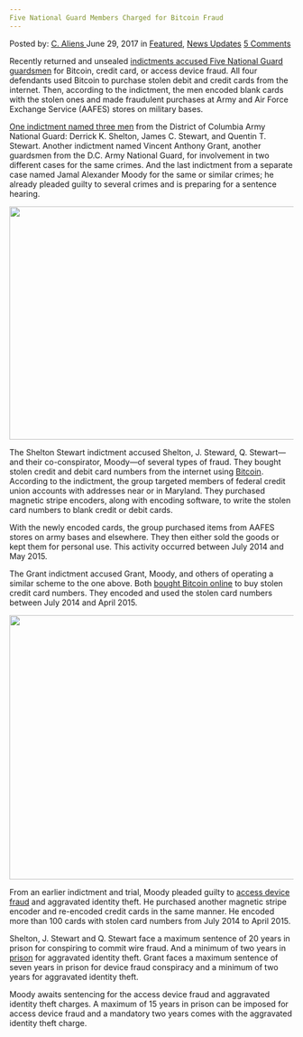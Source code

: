 ```yaml
---
Five National Guard Members Charged for Bitcoin Fraud
---
```

<article class="post-listing post-20965 post type-post status-publish format-standard has-post-thumbnail hentry category-deepdot-news category-news-updates tag-bitcoin tag-charged tag-fraud tag-guard tag-members tag-national">
    <div class="post-inner">
        <span>Posted by: <a href="https://www.deepdotweb.com/author/caliens/" title="">C. Aliens </a></span>
    <span>June 29, 2017</span>
    <span>in <a href="https://www.deepdotweb.com/category/deepdot-news/" rel="category tag">Featured</a>, <a href="https://www.deepdotweb.com/category/news-updates/" rel="category tag">News Updates</a></span>
    <span><a href="https://www.deepdotweb.com/2017/06/29/five-national-guard-members-charged-bitcoin-fraud/#comments">5 Comments</a></span>
    </p>
    <div class="clear"></div>
    <div class="entry">
    <p>Recently returned and unsealed <a href="https://www.justice.gov/usao-md/pr/four-army-national-guardsmen-indicted-two-fraud-schemes">indictments accused Five National Guard guardsmen</a> for Bitcoin, credit card, or access device fraud. All four defendants used Bitcoin to purchase stolen debit and credit cards from the internet. Then, according to the indictment, the men encoded blank cards with the stolen ones and made fraudulent purchases at Army and Air Force Exchange Service (AAFES) stores on military bases.</p>
    <p><a href="https://www.armytimes.com/articles/national-guard-soldiers-convicted-of-using-stolen-credit-cards-to-shop-at-the-px-local-businesses">One indictment named three men</a> from the District of Columbia Army National Guard: Derrick K. Shelton, James C. Stewart, and Quentin T. Stewart. Another indictment named Vincent Anthony Grant, another guardsmen from the D.C. Army National Guard, for involvement in two different cases for the same crimes. And the last indictment from a separate case named Jamal Alexander Moody for the same or similar crimes; he already pleaded guilty to several crimes and is preparing for a sentence hearing.</p>
    <p><img class="wp-image-20974 aligncenter" src="https://www.deepdotweb.com/wp-content/uploads/2017/06/word-image-187.jpeg" width="551" height="413" srcset="https://www.deepdotweb.com/wp-content/uploads/2017/06/word-image-187.jpeg 800w, https://www.deepdotweb.com/wp-content/uploads/2017/06/word-image-187-300x225.jpeg 300w" sizes="(max-width: 551px) 100vw, 551px" /></p>
    <p>The Shelton Stewart indictment accused Shelton, J. Steward, Q. Stewart—and their co-conspirator, Moody—of several types of fraud. They bought stolen credit and debit card numbers from the internet using <a href="https://www.deepdotweb.com/tag/bitcoin/">Bitcoin</a>. According to the indictment, the group targeted members of federal credit union accounts with addresses near or in Maryland. They purchased magnetic stripe encoders, along with encoding software, to write the stolen card numbers to blank credit or debit cards.</p>
    <p>With the newly encoded cards, the group purchased items from AAFES stores on army bases and elsewhere. They then either sold the goods or kept them for personal use. This activity occurred between July 2014 and May 2015.</p>
    <p>The Grant indictment accused Grant, Moody, and others of operating a similar scheme to the one above. Both <a href="https://www.deepdotweb.com/buy-bitcoins-with-paypal-credit-cards/">bought Bitcoin online</a> to buy stolen credit card numbers. They encoded and used the stolen card numbers between July 2014 and April 2015.</p>
    <p><img class="wp-image-20975 aligncenter" src="https://www.deepdotweb.com/wp-content/uploads/2017/06/word-image-188.jpeg" width="702" height="468" srcset="https://www.deepdotweb.com/wp-content/uploads/2017/06/word-image-188.jpeg 940w, https://www.deepdotweb.com/wp-content/uploads/2017/06/word-image-188-300x200.jpeg 300w" sizes="(max-width: 702px) 100vw, 702px" /></p>
    <p>From an earlier indictment and trial, Moody pleaded guilty to <a href="https://www.deepdotweb.com/tag/fraud">access device fraud</a> and aggravated identity theft. He purchased another magnetic stripe encoder and re-encoded credit cards in the same manner. He encoded more than 100 cards with stolen card numbers from July 2014 to April 2015.</p>
    <p>Shelton, J. Stewart and Q. Stewart face a maximum sentence of 20 years in prison for conspiring to commit wire fraud. And a minimum of two years in <a href="https://www.deepdotweb.com/tag/prison/">prison</a> for aggravated identity theft. Grant faces a maximum sentence of seven years in prison for device fraud conspiracy and a minimum of two years for aggravated identity theft.</p>
    <p>Moody awaits sentencing for the access device fraud and aggravated identity theft charges. A maximum of 15 years in prison can be imposed for access device fraud and a mandatory two years comes with the aggravated identity theft charge.</p>
    </div>
    <span style="display:none"><a href="https://www.deepdotweb.com/tag/bitcoin/" rel="tag">bitcoin</a> <a href="https://www.deepdotweb.com/tag/charged/" rel="tag">charged</a> <a href="https://www.deepdotweb.com/tag/fraud/" rel="tag">fraud</a> <a href="https://www.deepdotweb.com/tag/guard/" rel="tag">guard</a> <a href="https://www.deepdotweb.com/tag/members/" rel="tag">members</a> <a href="https://www.deepdotweb.com/tag/national/" rel="tag">national</a></span> <span style="display:none" class="updated">2017-06-29</span>
    <div style="display:none" class="vcard author" itemprop="author" itemscope itemtype="http://schema.org/Person"><strong class="fn" itemprop="name"><a href="https://www.deepdotweb.com/author/caliens/" title="Posts by C. Aliens" rel="author">C. Aliens</a></strong></div>
    </div>
</article>

